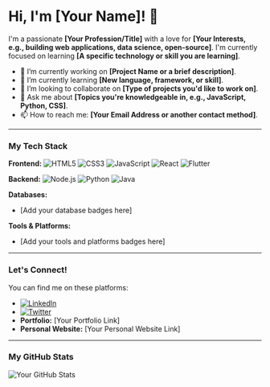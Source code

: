 # Hi, I'm [Your Name]! 👋

I'm a passionate **[Your Profession/Title]** with a love for **[Your Interests, e.g., building web applications, data science, open-source]**. I'm currently focused on learning **[A specific technology or skill you are learning]**.

- 🔭 I’m currently working on **[Project Name or a brief description]**.
- 🌱 I’m currently learning **[New language, framework, or skill]**.
- 👯 I’m looking to collaborate on **[Type of projects you'd like to work on]**.
- 💬 Ask me about **[Topics you're knowledgeable in, e.g., JavaScript, Python, CSS]**.
- 📫 How to reach me: **[Your Email Address or another contact method]**.

---

### My Tech Stack

**Frontend:**
![HTML5](https://img.shields.io/badge/HTML5-E34F26?style=for-the-badge&logo=html5&logoColor=white)
![CSS3](https://img.shields.io/badge/CSS3-1572B6?style=for-the-badge&logo=css3&logoColor=white)
![JavaScript](https://img.shields.io/badge/JavaScript-F7DF1E?style=for-the-badge&logo=javascript&logoColor=black)
![React](https://img.shields.io/badge/React-20232A?style=for-the-badge&logo=react&logoColor=61DAFB)
![Flutter](https://img.shields.io/badge/Flutter-02569B?style=for-the-badge&logo=flutter&logoColor=white)

**Backend:**
![Node.js](https://img.shields.io/badge/Node.js-339933?style=for-the-badge&logo=nodedotjs&logoColor=white)
![Python](https://img.shields.io/badge/Python-3776AB?style=for-the-badge&logo=python&logoColor=white)
![Java](https://img.shields.io/badge/Java-007396?style=for-the-badge&logo=java&logoColor=white)

**Databases:**
- [Add your database badges here]

**Tools & Platforms:**
- [Add your tools and platforms badges here]

---

### Let's Connect!

You can find me on these platforms:

- [![LinkedIn](https://img.shields.io/badge/LinkedIn-0077B5?style=for-the-badge&logo=linkedin&logoColor=white)](https://www.linkedin.com/in/[YourLinkedInUsername])
- [![Twitter](https://img.shields.io/badge/Twitter-1DA1F2?style=for-the-badge&logo=twitter&logoColor=white)](https://twitter.com/[YourTwitterUsername])
- **Portfolio:** [Your Portfolio Link]
- **Personal Website:** [Your Personal Website Link]

---

### My GitHub Stats

![Your GitHub Stats](https://github-readme-stats.vercel.app/api?username=[YourGitHubUsername]&show_icons=true&theme=default)
